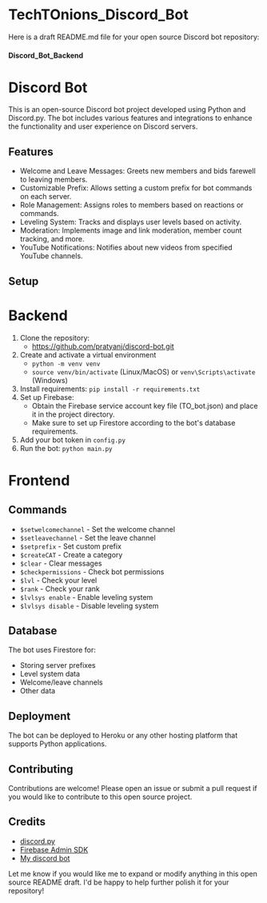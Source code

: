# TechTOnions_Discord_Bot
Here is a draft README.md file for your open source Discord bot repository:


#### Discord_Bot_Backend
# Discord Bot

This is an open-source Discord bot project developed using Python and Discord.py. The bot includes various features and integrations to enhance the functionality and user experience on Discord servers.

## Features

   - Welcome and Leave Messages: Greets new members and bids farewell to leaving members.
   - Customizable Prefix: Allows setting a custom prefix for bot commands on each server.
   - Role Management: Assigns roles to members based on reactions or commands.
   - Leveling System: Tracks and displays user levels based on activity.
   - Moderation: Implements image and link moderation, member count tracking, and more.
   - YouTube Notifications: Notifies about new videos from specified YouTube channels.

## Setup

# Backend
1. Clone the repository:
   - https://github.com/pratyanj/discord-bot.git
2. Create and activate a virtual environment
   - `python -m venv venv`
   - `source venv/bin/activate` (Linux/MacOS) or `venv\Scripts\activate` (Windows)
3. Install requirements: `pip install -r requirements.txt`
4. Set up Firebase:
   - Obtain the Firebase service account key file (TO_bot.json) and place it in the project directory.
   - Make sure to set up Firestore according to the bot's database requirements.
4. Add your bot token in `config.py`
5. Run the bot: `python main.py`

# Frontend

## Commands

- `$setwelcomechannel` - Set the welcome channel
- `$setleavechannel` - Set the leave channel
- `$setprefix` - Set custom prefix
- `$createCAT` - Create a category
- `$clear` - Clear messages
- `$checkpermissions` - Check bot permissions
- `$lvl` - Check your level
- `$rank` - Check your rank
- `$lvlsys enable` - Enable leveling system
- `$lvlsys disable` - Disable leveling system

## Database

The bot uses Firestore for:

- Storing server prefixes
- Level system data
- Welcome/leave channels
- Other data

## Deployment

The bot can be deployed to Heroku or any other hosting platform that supports Python applications.

## Contributing

Contributions are welcome! Please open an issue or submit a pull request if you would like to contribute to this open source project.

## Credits

- [discord.py](https://discordpy.readthedocs.io/en/stable/)
- [Firebase Admin SDK](https://firebase.google.com/docs/admin/setup)
- [My discord bot](https://discord.gg/RKSZrc8AYy)

Let me know if you would like me to expand or modify anything in this open source README draft. I'd be happy to help further polish it for your repository!
